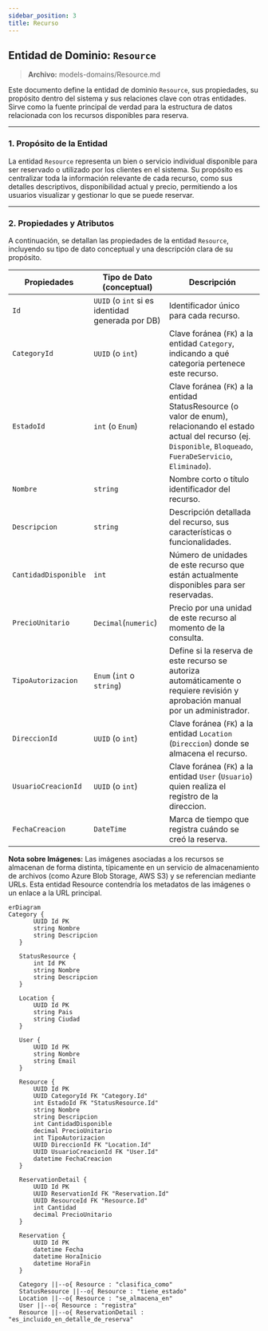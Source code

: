 ```yaml
---
sidebar_position: 3
title: Recurso
---
```


## Entidad de Dominio: `Resource`
> **Archivo:** models-domains/Resource.md

Este documento define la entidad de dominio `Resource`, sus propiedades, su propósito dentro del sistema y sus relaciones clave con otras entidades. Sirve como la fuente principal de verdad para la estructura de datos relacionada con los recursos disponibles para reserva.

---
### 1. Propósito de la Entidad
La entidad `Resource` representa un bien o servicio individual disponible para ser reservado o utilizado por los clientes en el sistema. Su propósito es centralizar toda la información relevante de cada recurso, como sus detalles descriptivos, disponibilidad actual y precio, permitiendo a los usuarios visualizar y gestionar lo que se puede reservar.

---
### 2. Propiedades y Atributos
A continuación, se detallan las propiedades de la entidad `Resource`, incluyendo su tipo de dato conceptual y una descripción clara de su propósito.

| Propiedades | Tipo de Dato (conceptual) | Descripción |
|-------------|---------------------------|-------------|
| `Id`  | `UUID` (o `int` si es identidad generada por DB) | Identificador único  para cada recurso. |
| `CategoryId` | `UUID` (o `int`) |  Clave foránea (`FK`) a la entidad `Category`, indicando a qué categoria pertenece este recurso. |
| `EstadoId` | `int` (o `Enum`) | Clave foránea (`FK`) a la entidad StatusResource (o valor de enum), relacionando el estado actual del recurso (ej. `Disponible`, `Bloqueado`, `FueraDeServicio`, `Eliminado`).|
| `Nombre` | `string` | Nombre corto o título identificador del recurso. |
| `Descripcion` |  `string` |  Descripción detallada del recurso, sus características o funcionalidades.|
| `CantidadDisponible` |  `int` |  Número de unidades de este recurso que están actualmente disponibles para ser reservadas. |
| `PrecioUnitario` |  `Decimal`(`numeric`) | Precio por una unidad de este recurso al momento de la consulta.|
| `TipoAutorizacion` |  `Enum` (`int` o `string`) |  Define si la reserva de este recurso se autoriza automáticamente o requiere revisión y aprobación manual por un administrador. |
| `DireccionId` |  `UUID` (o `int`) | Clave foránea (`FK`) a la entidad `Location` (`Direccion`) donde se almacena el recurso.|
| `UsuarioCreacionId` | `UUID` (o `int`) | Clave foránea (`FK`) a la entidad `User` (`Usuario`) quien realiza el registro de la direccion.|
| `FechaCreacion` | `DateTime` | Marca de tiempo que registra cuándo se creó la reserva. |

**Nota sobre Imágenes:** Las imágenes asociadas a los recursos se almacenan de forma distinta, típicamente en un servicio de almacenamiento de archivos (como Azure Blob Storage, AWS S3) y se referencian mediante URLs. Esta entidad Resource contendría los metadatos de las imágenes o un enlace a la URL principal.



 ``` mermaid
erDiagram
Category {
        UUID Id PK
        string Nombre
        string Descripcion
    }
    
    StatusResource {
        int Id PK
        string Nombre
        string Descripcion
    }
    
    Location {
        UUID Id PK
        string Pais
        string Ciudad
    }
    
    User {
        UUID Id PK
        string Nombre
        string Email
    }

    Resource {
        UUID Id PK
        UUID CategoryId FK "Category.Id"
        int EstadoId FK "StatusResource.Id"
        string Nombre
        string Descripcion
        int CantidadDisponible
        decimal PrecioUnitario
        int TipoAutorizacion
        UUID DireccionId FK "Location.Id"
        UUID UsuarioCreacionId FK "User.Id"
        datetime FechaCreacion
    }

    ReservationDetail {
        UUID Id PK
        UUID ReservationId FK "Reservation.Id"
        UUID ResourceId FK "Resource.Id"
        int Cantidad
        decimal PrecioUnitario
    }
    
    Reservation {
        UUID Id PK
        datetime Fecha
        datetime HoraInicio
        datetime HoraFin
    }

    Category ||--o{ Resource : "clasifica_como"
    StatusResource ||--o{ Resource : "tiene_estado"
    Location ||--o{ Resource : "se_almacena_en"
    User ||--o{ Resource : "registra"
    Resource ||--o{ ReservationDetail : "es_incluido_en_detalle_de_reserva"
```